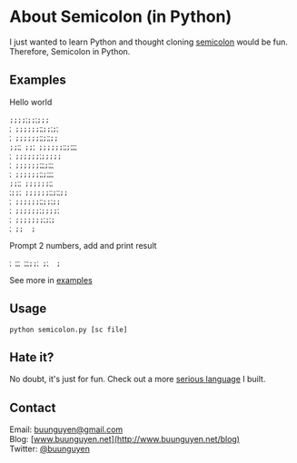 About Semicolon (in Python)
=========
I just wanted to learn Python and thought cloning [semicolon](https://github.com/pksunkara/semicolon) would be fun. Therefore, Semicolon in Python. 

## Examples
Hello world  

	;;;;⁏;;⁏;;;
	⁏ ;;;;;;⁏⁏;;⁏;⁏
	⁏ ;;;;;;⁏⁏;⁏⁏;;
	;;⁏⁏ ;;⁏ ;;;;;;⁏⁏;⁏⁏⁏⁏
	⁏ ;;;;;;⁏;;;;;
	⁏ ;;;;;;⁏⁏⁏;⁏⁏⁏
	⁏ ;;;;;;⁏⁏;⁏⁏⁏⁏
	;;⁏⁏ ;;;;;;⁏⁏
	⁏;;⁏ ;;;;;;⁏⁏;⁏⁏;;
	⁏ ;;;;;;⁏⁏;;⁏;;
	⁏ ;;;;;;⁏;;;;⁏
	⁏ ;;;;;;;⁏;⁏;
	⁏ ;;  ;

Prompt 2 numbers, add and print result  

	⁏ ⁏⁏⁏ ⁏⁏⁏;;⁏ ;⁏  ;

See more in [examples](https://github.com/buunguyen/semicolon/tree/master/examples)	

## Usage
	python semicolon.py [sc file]

## Hate it? 
No doubt, it's just for fun. Check out a more [serious language](http://buunguyen.github.com/Bike/) I built.

## Contact
Email: [buunguyen@gmail.com](mailto:buunguyen@gmail.com)  
Blog: [www.buunguyen.net](http://www.buunguyen.net/blog)  
Twitter: [@buunguyen](http://twitter.com/buunguyen)